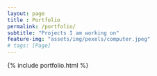 ```yaml
--- 
layout: page
title : Portfolio 
permalink: /portfolio/
subtitle: "Projects I am working on" 
feature-img: "assets/img/pexels/computer.jpeg"
# tags: [Page]
---
```


{% include portfolio.html %}
